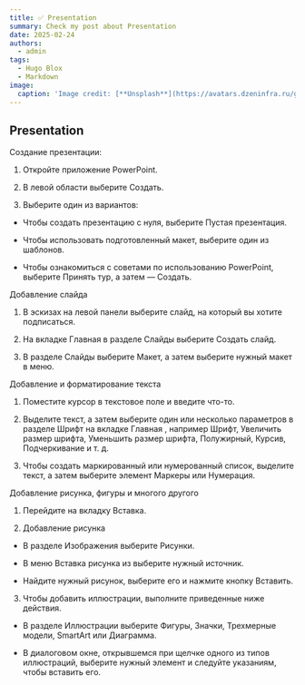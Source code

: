 ```yaml
---
title: ✅ Presentation
summary: Check my post about Presentation
date: 2025-02-24
authors:
  - admin
tags:
  - Hugo Blox
  - Markdown
image:
  caption: 'Image credit: [**Unsplash**](https://avatars.dzeninfra.ru/get-zen_doc/3644482/pub_61e9459ac6b57f5c2b2bb3d7_61e961de527ce322d0fef83d/scale_1200)'
---
```


## Presentation

Создание презентации:

1. Откройте приложение PowerPoint.

2. В левой области выберите Создать.

3. Выберите один из вариантов:

- Чтобы создать презентацию с нуля, выберите Пустая презентация.

- Чтобы использовать подготовленный макет, выберите один из шаблонов.

- Чтобы ознакомиться с советами по использованию PowerPoint, выберите Принять тур, а затем — Создать.

Добавление слайда

1. В эскизах на левой панели выберите слайд, на который вы хотите подписаться.

2. На вкладке Главная в разделе Слайды выберите Создать слайд.

3. В разделе Слайды выберите Макет, а затем выберите нужный макет в меню.

Добавление и форматирование текста

1. Поместите курсор в текстовое поле и введите что-то.

2. Выделите текст, а затем выберите один или несколько параметров в разделе Шрифт на вкладке Главная , например Шрифт, Увеличить размер шрифта, Уменьшить размер шрифта, Полужирный, Курсив, Подчеркивание и т. д.

3. Чтобы создать маркированный или нумерованный список, выделите текст, а затем выберите элемент Маркеры или Нумерация.

Добавление рисунка, фигуры и многого другого

1. Перейдите на вкладку Вставка.

2. Добавление рисунка

- В разделе Изображения выберите Рисунки.

- В меню Вставка рисунка из выберите нужный источник.

- Найдите нужный рисунок, выберите его и нажмите кнопку Вставить.

3. Чтобы добавить иллюстрации, выполните приведенные ниже действия.

- В разделе Иллюстрации выберите Фигуры, Значки, Трехмерные модели, SmartArt или Диаграмма.

- В диалоговом окне, открывшемся при щелчке одного из типов иллюстраций, выберите нужный элемент и следуйте указаниям, чтобы вставить его.

